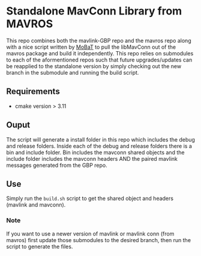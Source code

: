 # Standalone MavConn Library from MAVROS
This repo combines both the mavlink-GBP repo and the mavros repo along with a nice script written by [MoBaT](https://github.com/MoBaT) to pull the libMavConn out of the mavros package and build it independently. This repo relies on submodules to each of the aformentioned repos such that future upgrades/updates can be reapplied to the standalone version by simply checking out the new branch in the submodule and running the build script.

## Requirements
- cmake version > 3.11  

## Ouput
The script will generate a install folder in this repo which includes the debug and release folders. Inside each of the debug and release folders there is a bin and include folder. Bin includes the mavconn shared objects and the include folder includes the mavconn headers AND the paired mavlink messages generated from the GBP repo.


## Use
Simply run the `build.sh` script to get the shared object and headers (mavlink and mavconn).

### Note  
If you want to use a newer version of mavlink or mavlink conn (from mavros) first update those submodules to the desired branch, then run the script to generate the files.
